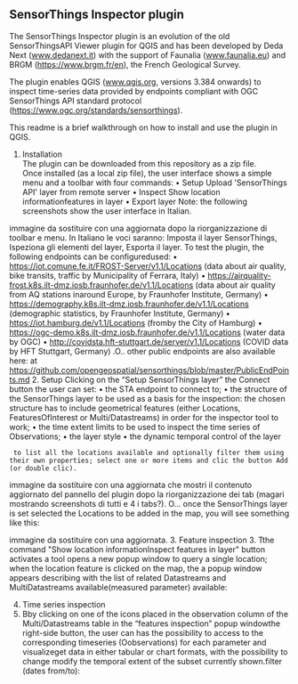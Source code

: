 ## SensorThings Inspector plugin

The SensorThings Inspector plugin is an evolution of the old SensorThingsAPI Viewer plugin for QGIS and has been developed by Deda Next (www.dedanext.it) with the support of Faunalia (www.faunalia.eu) and BRGM (https://www.brgm.fr/en), the French Geological Survey.

The plugin enables QGIS (www.qgis.org, versions 3.384 onwards) to inspect time-series data provided by endpoints compliant with OGC SensorThings API standard protocol (https://www.ogc.org/standards/sensorthings).

This readme is a brief walkthrough on how to install and use the plugin in QGIS.
1.	Installation<br>The plugin can be downloaded from this repository as a zip file.<br>Once installed (as a local zip file), the user interface shows a simple menu and a toolbar with four commands:
•	Setup Upload 'SensorThings API' layer from remote server
•	Inspect Show location informationfeatures in layer
•	Export layer
Note: the following screenshots show the user interface in Italian.
  
immagine da sostituire con una aggiornata dopo la riorganizzazione di toolbar e menu.
In Italiano le voci saranno: Imposta il layer SensorThings, Ispeziona gli elementi del layer, Esporta il layer.
To test the plugin, the following endpoints can be configuredused:
•	https://iot.comune.fe.it/FROST-Server/v1.1/Locations 
(data about air quality, bike transits, traffic by Municipality of Ferrara, Italy)
•	https://airquality-frost.k8s.ilt-dmz.iosb.fraunhofer.de/v1.1/Locations 
(data about air quality from AQ stations inaround Europe, by Fraunhofer Institute, Germany)
•	https://demography.k8s.ilt-dmz.iosb.fraunhofer.de/v1.1/Locations 
(demographic statistics, by Fraunhofer Institute, Germany)
•	https://iot.hamburg.de/v1.1/Locations 
(fromby the City of Hamburg)
•	https://ogc-demo.k8s.ilt-dmz.iosb.fraunhofer.de/v1.1/Locations 
(water data by OGC)
•	http://covidsta.hft-stuttgart.de/server/v1.1/Locations 
(COVID data by HFT Stuttgart, Germany)
.O.. other public endpoints are also available here:
 at https://github.com/opengeospatial/sensorthings/blob/master/PublicEndPoints.md
2.	Setup
Clicking on the “Setup SensorThings layer” the Connect button the user can set:
•	the STA endpoint to connect to;
•	the structure of the SensorThings layer to be used as a basis for the inspection: 
the chosen structure has to include geometrical features (either Locations, FeaturesOfInterest or Multi/Datastreams) in order for the inspector tool to work;
•	the time extent limits to be used to inspect the time series of Observations; 
•	the layer style
•	the dynamic temporal control of the layer
	
	 to list all the locations available and optionally filter them using their own properties; select one or more items and clic the button Add (or double clic).
 
immagine da sostituire con una aggiornata che mostri il contenuto aggiornato del pannello del plugin dopo la riorganizzazione dei tab (magari mostrando screenshots di tutti e 4 i tabs?).
O... once the SensorThings layer is set selected the Locations to be added in the map, you will see something like this:
 
immagine da sostituire con una aggiornata.
3.	Feature inspection
3.	Tthe command "Show location informationInspect features in layer" button activates a tool opens a new popup window to query a single location; when the location feature is clicked on the map, the a popup window appears describing  with the list of related Datastreams and MultiDatastreams available(measured parameter) available:
 
4.	Time series inspection
4.	Bby clicking on one of  the icons placed in the observation column of the Multi/Datastreams table in the “features inspection” popup windowthe right-side button, the user can has the possibility to access to the corresponding timeseries  (Oobservations) for each parameter and visualizeget data in either tabular or chart formats, with the possibility to change modify the temporal extent of the subset currently shown.filter (dates from/to):

